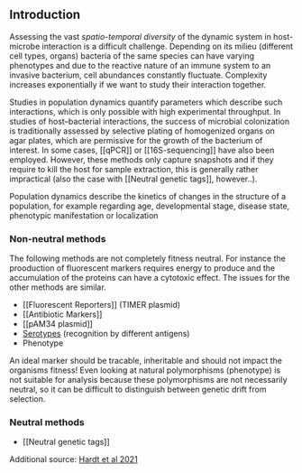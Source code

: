 ## Introduction

Assessing the vast _spatio-temporal diversity_ of the dynamic system in host-microbe interaction is a difficult challenge. Depending on its milieu (different cell types, organs) bacteria of the same species can have varying phenotypes and due to the reactive nature of an immune system to an invasive bacterium, cell abundances constantly fluctuate. Complexity increases exponentially if we want to study their interaction together. 

Studies in population dynamics quantify parameters which describe such interactions, which is only possible with high experimental throughput. In studies of host–bacterial interactions, the success of microbial colonization is traditionally assessed by selective plating of homogenized organs on agar plates, which are permissive for the growth of the bacterium of interest. In some cases, [[qPCR]] or [[16S-sequencing]] have also been employed. However, these methods only capture snapshots and if they require to kill the host for sample extraction, this is generally rather impractical (also the case with [[Neutral genetic tags]], however..).

Population dynamics describe the kinetics of changes in the structure of a population, for example regarding age, developmental stage, disease state, phenotypic manifestation or localization

### Non-neutral methods
The following methods are not completely fitness neutral. For instance the prooduction of fluorescent markers requires energy to produce and the accumulation of the proteins can have a cytotoxic effect. The issues for the other methods are similar.

- [[Fluorescent Reporters]] (TIMER plasmid)
- [[Antibiotic Markers]]
- [[pAM34 plasmid]]
- [Serotypes](https://flexikon.doccheck.com/de/Serotyp#:~:text=Als%20Serotypen%20bezeichnet%20man%20Untergruppen,epidemiologischer%20Sicht%20von%20Interesse%20ist.) (recognition by different antigens)
- Phenotype

An ideal marker should be tracable, inheritable and should not impact the organisms fitness! Even looking at natural polymorphisms (phenotype) is not suitable for analysis because these polymorphisms are not necessarily neutral, so it can be difficult to distinguish between genetic drift from selection. 
### Neutral methods
- [[Neutral genetic tags]]



Additional source: [Hardt et al 2021]()